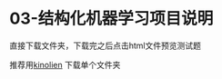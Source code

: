 # 03-结构化机器学习项目说明

直接下载文件夹，下载完之后点击html文件预览测试题

推荐用[kinolien](http://kinolien.github.io/gitzip/) 下载单个文件夹



